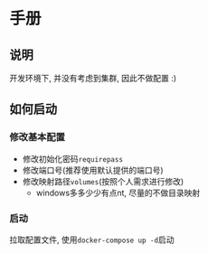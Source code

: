 # 手册

## 说明

开发环境下, 并没有考虑到集群, 因此不做配置 :)

## 如何启动

### 修改基本配置

- 修改初始化密码`requirepass`
- 修改端口号(推荐使用默认提供的端口号)
- 修改映射路径`volumes`(按照个人需求进行修改)
  - windows多多少少有点nt, 尽量的不做目录映射

### 启动

拉取配置文件, 使用`docker-compose up -d`启动